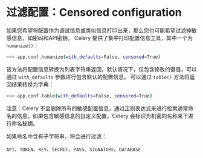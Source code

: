 # 过滤配置：Censored configuration

如果您希望将配置作为调试信息或类似信息打印出来，那么您也可能希望过滤掉敏感信息，如密码和API密钥。 Celery 提供了集中打印配置信息工具，其中一个为 `humanize()`：

```bash
>>> app.conf.humanize(with_defaults=False, censored=True)
```

该方法将配置信息转换为列表字符串返回，默认情况下，仅包含修改的键值，可以通过 `with_defaults` 参数进行包含默认的配置信息。 可以通过 `table()` 方法将返回结果转换为字典：

```bash
>>> app.conf.table(with_defaults=False, censored=True)
```

注意：Celery 不会删除所有的敏感配置信息，通过正则表达式来进行检索通常命名的信息，如果包含敏感信息的自定义配置，Celery 会标识为机密的名称来下进行命名秘钥。 

如果命名中含有子字符串，将会进行过滤：

 `API`、`TOKEN`、`KEY`、`SECRET`、`PASS`、`SIGNATURE`、`DATABASE`

